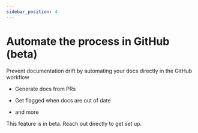 ```yaml
---
sidebar_position: 4
---
```




# Automate the process in GitHub (beta)

Prevent documentation drift by automating your docs directly in the GitHub workflow

* Generate docs from PRs

* Get flagged when docs are out of date

* and more

This feature is in beta. Reach out directly to get set up.
